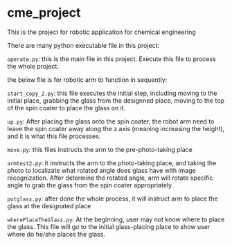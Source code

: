 # cme_project
This is the project for robotic application for chemical engineering

There are many python executable file in this project:

`operate.py`: this is the main file in this project. Execute this file to process the whole project.

the below file is for robotic arm to function in sequently: 

`start_copy_2.py`: this file executes the initial step, including moving to the initial place, grabbing the glass from the designned place, moving to the top of the spin coater to place the glass on it.

`up.py`: After placing the glass onto the spin coater, the robot arm need to leave the spin coater away along the z axis (meaning increasing the height), and it is what this file processes.

`move.py`: this files instructs the arm to the pre-photo-taking place

`armtest2.py`: it instructs the arm to the photo-taking place, and taking the photo to localizate what rotated angle does glass have with image recognization. After determine the rotated angle, arm will rotate specific angle to grab the glass from the spin coater appropriately.

`putglass.py`: after done the whole process, it will instruct arm to place the glass at the designated place 

`wherePlaceTheGlass.py`: At the beginning, user may not know where to place the glass. This file will go to the initial glass-placing place to show user where do he/she places the glass.
